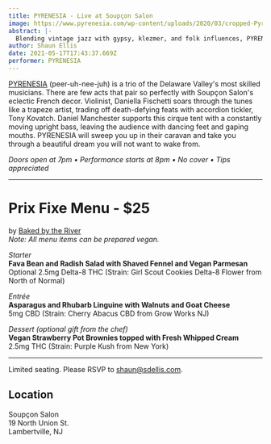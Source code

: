 ```yaml
---
title: PYRENESIA - Live at Soupçon Salon
image: https://www.pyrenesia.com/wp-content/uploads/2020/03/cropped-Pyr-new-header-1.jpg
abstract: |-
  Blending vintage jazz with gypsy, klezmer, and folk influences, PYRENESIA crafts music that is hauntingly beautiful and infectiously joyous into a foot-stomping, spirit-lifting experience.
author: Shaun Ellis
date: 2021-05-17T17:43:37.669Z
performer: PYRENESIA
---
```

[PYRENESIA](https://pyrenesia.bandcamp.com/) (peer-uh-nee-juh) is a trio of the Delaware Valley's most skilled musicians. There are few acts that pair so perfectly with Soupçon Salon's eclectic French decor. Violinist, Daniella Fischetti soars through the tunes like a trapeze artist, trading off death-defying feats with accordion tickler, Tony Kovatch. Daniel Manchester supports this cirque tent with a constantly moving upright bass, leaving the audience with dancing feet and gaping mouths. PYRENESIA will sweep you up in their caravan and take you through a beautiful dream you will not want to wake from.

*Doors open at 7pm • Performance starts at 8pm • No cover • Tips appreciated*

---

# Prix Fixe Menu - $25
by [Baked by the River](https://bakedbytheriver.com/)<br/>
*Note: All menu items can be prepared vegan.*

*Starter*<br/>
**Fava Bean and Radish Salad with Shaved Fennel and Vegan Parmesan**<br/>
Optional 2.5mg Delta-8 THC (Strain: Girl Scout Cookies Delta-8 Flower from North of Normal)

*Entrée*<br/>
**Asparagus and Rhubarb Linguine with Walnuts and Goat Cheese**<br/>
5mg CBD (Strain: Cherry Abacus CBD from Grow Works NJ)

*Dessert (optional gift from the chef)*<br/>
**Vegan Strawberry Pot Brownies topped with Fresh Whipped Cream**<br/>
2.5mg THC (Strain: Purple Kush from New York)<br/>

---
Limited seating. Please RSVP to shaun@sdellis.com.

## Location
Soupçon Salon<br/>
19 North Union St.<br/>
Lambertville, NJ
